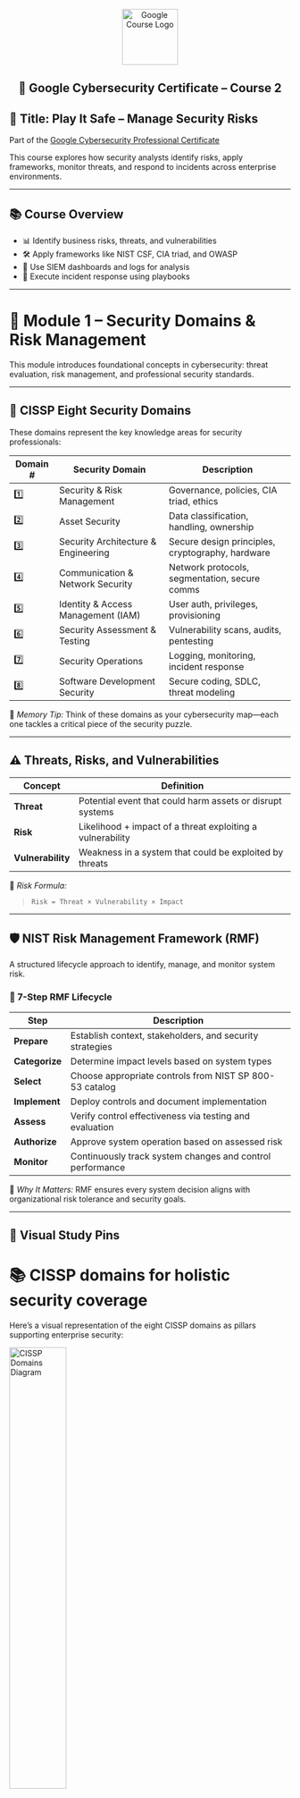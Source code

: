 <p align="center">
  <img src="https://upload.wikimedia.org/wikipedia/commons/2/2f/Google_2015_logo.svg" alt="Google Course Logo" width="100"/>
</p>

<h2><p align="center">🔐 Google Cybersecurity Certificate – Course 2</h2>

## 🎯 Title: Play It Safe – Manage Security Risks

Part of the [Google Cybersecurity Professional Certificate](https://www.coursera.org/learn/manage-security-risks?specialization=google-cybersecurity)

This course explores how security analysts identify risks, apply frameworks, monitor threats, and respond to incidents across enterprise environments.

---

## 📚 Course Overview

- 📊 Identify business risks, threats, and vulnerabilities  
- 🛠️ Apply frameworks like NIST CSF, CIA triad, and OWASP  
- 🧭 Use SIEM dashboards and logs for analysis  
- 🚨 Execute incident response using playbooks

---

# 📌 Module 1 – Security Domains & Risk Management

This module introduces foundational concepts in cybersecurity: threat evaluation, risk management, and professional security standards.

---

## 🧭 CISSP Eight Security Domains

These domains represent the key knowledge areas for security professionals:

| Domain # | Security Domain                       | Description                                        |
|----------|----------------------------------------|----------------------------------------------------|
| 1️⃣       | Security & Risk Management             | Governance, policies, CIA triad, ethics            |
| 2️⃣       | Asset Security                         | Data classification, handling, ownership           |
| 3️⃣       | Security Architecture & Engineering   | Secure design principles, cryptography, hardware   |
| 4️⃣       | Communication & Network Security      | Network protocols, segmentation, secure comms      |
| 5️⃣       | Identity & Access Management (IAM)    | User auth, privileges, provisioning                 |
| 6️⃣       | Security Assessment & Testing         | Vulnerability scans, audits, pentesting            |
| 7️⃣       | Security Operations                    | Logging, monitoring, incident response             |
| 8️⃣       | Software Development Security          | Secure coding, SDLC, threat modeling               |

🧠 *Memory Tip:* Think of these domains as your cybersecurity map—each one tackles a critical piece of the security puzzle.

---

## ⚠️ Threats, Risks, and Vulnerabilities

| Concept        | Definition                                                                 |
|----------------|------------------------------------------------------------------------------|
| **Threat**     | Potential event that could harm assets or disrupt systems                   |
| **Risk**       | Likelihood + impact of a threat exploiting a vulnerability                  |
| **Vulnerability** | Weakness in a system that could be exploited by threats                    |

📌 *Risk Formula:*  
> `Risk = Threat × Vulnerability × Impact`

---

## 🛡️ NIST Risk Management Framework (RMF)

A structured lifecycle approach to identify, manage, and monitor system risk.

### 🔄 7-Step RMF Lifecycle


| Step         | Description                                                |
|--------------|------------------------------------------------------------|
| **Prepare**   | Establish context, stakeholders, and security strategies   |
| **Categorize**| Determine impact levels based on system types              |
| **Select**    | Choose appropriate controls from NIST SP 800-53 catalog    |
| **Implement** | Deploy controls and document implementation                |
| **Assess**    | Verify control effectiveness via testing and evaluation    |
| **Authorize** | Approve system operation based on assessed risk            |
| **Monitor**   | Continuously track system changes and control performance  |

🧠 *Why It Matters:* RMF ensures every system decision aligns with organizational risk tolerance and security goals.

---

## 🧷 Visual Study Pins

# 📚 CISSP domains for holistic security coverage  

Here’s a visual representation of the eight CISSP domains as pillars supporting enterprise security:

<img src="https://github.com/CJA-Cyberhack24/Google-Cybersecurity-Training-Portfolio/blob/c159e4c33f55eeb52ccf8c116195e05c747eff5b/Assets/8%20Domains%20of%20CISSP.png" alt="CISSP Domains Diagram" width="45%" />

🔹 Each **pillar/domain** reinforces a vital security focus area  
🔹 The **roof** symbolizes protection of assets and business continuity  
🔹 The **foundation** represents stability via governance, ethics, and the CIA triad

# 🖼️ Visual Resources
Explore similar visual breakdowns and build your own interpretations:

- [Destination Certification – CISSP Domain Guide](https://destcert.com/resources/8-cissp-domains-explained/)
- [InfoDiagram – Pillar Diagrams](https://blog.infodiagram.com/2018/08/pillar-diagram-ppt-solid-strategy-columns.html)
- [SlideTeam – Strategy House Templates](https://www.slideteam.net/blog/top-10-strategy-house-templates-with-samples-and-examples)

<br>

### ⚠️ Threats, Risks, and Vulnerabilities – Deep Dive

| 🔐 Concept         | 📘 Definition                                                                  | 💡 Real-World Analogy                        |
|-------------------|----------------------------------------------------------------------------------|----------------------------------------------|
| **Threat**         | Potential cause of an unwanted incident (e.g., malware, insider attack)         | A burglar watching an unlocked house         |
| **Vulnerability**  | Weakness that could be exploited by a threat                                    | The unlocked door itself                     |
| **Risk**           | The impact if a threat exploits a vulnerability                                 | Theft if the burglar enters                  |

🧠 **Risk Formula**:
> `Risk = Threat × Vulnerability × Impact`

---

### 🧪 Cybersecurity Example

- **Threat**: Malicious phishing email  
- **Vulnerability**: No email filtering or user awareness training  
- **Risk**: Compromise of credentials or access to sensitive data

---

### 🛡️ NIST RMF – Step-by-Step Breakdown

🔁 1. Prepare
Establish organizational risk strategy and context

Identify stakeholders, systems, and security policies

Lay the foundation for effective risk management practices

📦 2. Categorize
Define the information system’s impact level (Low / Moderate / High)

Assign security objectives based on confidentiality, integrity, availability (CIA)

Document system characteristics and dependencies

📋 3. Select
Choose baseline security controls from NIST SP 800-53

Tailor controls to system impact and organizational needs

Document rationale and implementation approach

🧰 4. Implement
Deploy selected security controls in the system environment

Ensure proper configuration, documentation, and integration

Begin preparing for future assessment

🕵️ 5. Assess
Test controls for effectiveness and correct deployment

Identify residual risks or weaknesses

Produce security assessment report with findings and remediation steps

✅ 6. Authorize
Decide whether the system is safe to operate

Create a Risk Acceptance Statement for stakeholders

Officially grant system authority to proceed

🔄 7. Monitor
Continuously observe system status and control effectiveness

Track changes, threats, vulnerabilities, and compliance drift

Use metrics and logs to update risk posture


<!-- 💡 Portfolio Tip: Use this breakdown in your README.md alongside real-world examples (e.g., “Implemented RMF steps during audit simulation”) to show applied knowledge. -->

---

### 🧠 Why RMF Matters

- Embeds risk management into every stage of system development  
- Supports ongoing monitoring and system refinement  
- Aligns with compliance regulations and best practice frameworks

---

## ✅ Portfolio Integration Ideas

- Create flashcards for each RMF step  
- Draft a mock risk register using the risk formula  
- Document threats/vulnerabilities found in a simulated network environment  

---

## 🧪 Suggested Portfolio Additions

- 📝 Mindmap or infographic of CISSP domains  
- 📊 Real-world case study applying risk formula  
- 📄 Template of RMF steps used in a project simulation

---

# 📌 Module 2: Security Frameworks & Controls

## 🔐 CIA Triad

The **CIA Triad** is the foundation of information security:

- **Confidentiality**: Ensures sensitive data is accessible only to authorized users.
  - *Example*: Encrypting patient records in a hospital database.
- **Integrity**: Guarantees data is accurate and unaltered.
  - *Example*: Using checksums to verify that a financial transaction hasn’t been tampered with.
- **Availability**: Ensures systems and data are accessible when needed.
  - *Example*: Redundant servers and failover systems for an e-commerce site during peak hours.

## 🧰 Security Frameworks

### NIST Cybersecurity Framework (CSF)

A flexible framework with five core functions:

1. **Identify**: Understand assets, risks, and vulnerabilities.
2. **Protect**: Implement safeguards (e.g., firewalls, access controls).
3. **Detect**: Monitor systems for anomalies.
4. **Respond**: Develop incident response plans.
5. **Recover**: Restore capabilities after an incident.

*Example*: A healthcare provider uses NIST CSF to align its HIPAA compliance strategy.

### OWASP Principles

Focuses on secure software development:

- **Top 10 Risks**: Includes Injection, Broken Authentication, XSS, etc.
- **Secure Coding Practices**: Input validation, least privilege, secure session management.

*Example*: A developer uses OWASP guidelines to prevent SQL injection in a login form.

## 🕵️ Security Audit & Risk Review

### Security Audit

A systematic evaluation of systems and controls.

- *Example*: Reviewing firewall rules and access logs to ensure only authorized traffic is allowed.

### Risk Review

Identifies potential threats and evaluates their impact.

- *Example*: Assessing the risk of ransomware on a hospital’s network and implementing backup strategies.

---

# 📌 Module 3: SIEM Tools & Threat Detection

## 📈 SIEM Tools Overview

**SIEM (Security Information and Event Management)** tools collect, analyze, and correlate logs from multiple sources.

### Splunk

- Powerful log analysis and visualization.
- *Example*: Detecting brute-force login attempts by analyzing failed login patterns.

### Graylog

- Open-source log management.
- *Example*: Monitoring DNS queries for signs of data exfiltration.

## 🔍 Log Analysis & Dashboards

### Suspicious Behavior Detection

- **Indicators**: Repeated failed logins, access from unusual geolocations, privilege escalation.
- *Example*: A dashboard shows spikes in login failures from a foreign IP—flagged for investigation.

### Dashboards

- Visualize trends and anomalies.
- *Example*: A heatmap of login activity by time and location helps identify off-hours access.

## ⚙️ Entry-Level Analyst Role

### Responsibilities

- Monitor alerts and logs.
- Escalate incidents based on severity.
- Document findings and assist in investigations.

*Example*: An entry-level analyst notices a pattern of failed logins and escalates it to the SOC lead for deeper analysis.

---

# 📌 Module 4: Incident Response & Playbooks

## 📄 Incident Response Playbooks

A **playbook** is a step-by-step guide for handling specific incident types.

### Example: Ransomware Playbook

1. **Detection**: Alert triggered by unusual file encryption.
2. **Containment**: Isolate infected systems.
3. **Eradication**: Remove malware and affected files.
4. **Recovery**: Restore from backups.
5. **Post-Incident**: Document and update playbook.

## 🚨 Containment, Eradication, Recovery

### Containment

- Prevent spread of the threat.
- *Example*: Disconnecting a compromised laptop from the network.

### Eradication

- Remove the threat completely.
- *Example*: Using antivirus tools to delete malware.

### Recovery

- Restore normal operations.
- *Example*: Reinstalling OS and restoring data from backups.

## 🧠 Alert Documentation & Workflow Management

### Alert Documentation

- Record incident details: time, source, affected systems, actions taken.
- *Example*: SOC analyst logs a phishing alert with email headers and user impact.

### Workflow Management

- Assign tasks, track progress, and ensure resolution.
- *Example*: Using a ticketing system (e.g., Jira or ServiceNow) to manage incident lifecycle.

---

## 💡 Skills Learned

| Domain                | Tools / Concepts                      |
|----------------------|----------------------------------------|
| Threat Monitoring     | SIEM, Logs, Dashboards                 |
| Risk Assessment       | NIST RMF, Security Audits              |
| Compliance            | OWASP, NIST, CIA Triad                 |
| Incident Response     | Playbooks, Containment, Documentation  |
| Technical Literacy    | Linux CLI, Python (Intro), SQL Basics  |

---

## 🧪 Portfolio Activities

- 📝 Security audit using NIST CSF and OWASP guidelines  
- 📊 Analysis of simulated SIEM alerts  
- 📄 Drafted professional cybersecurity summary statement  
- ✅ Completed Module 4 incident response simulation

---

## 🛡️ Personal Statement

> “This course sharpened my ability to assess organizational risks and respond decisively using frameworks and playbooks. I’m confident using SIEM tools to monitor systems, evaluate threats, and support compliance efforts as a future security analyst.”

---

## 📜 License

Licensed under the [MIT License](https://opensource.org/licenses/MIT)

---

## 🔁 Try the Challenge Version

Want to go beyond flashcards and test yourself live?  
Jump into the **Interactive Quiz Edition** for real-time scoring and feedback:  
👉 [Cybersecurity Mastery Challenge – Live Quiz](https://cja-cyberhack24.github.io/Google-Cybersecurity-Training-Portfolio/Play-It-Safe/)
